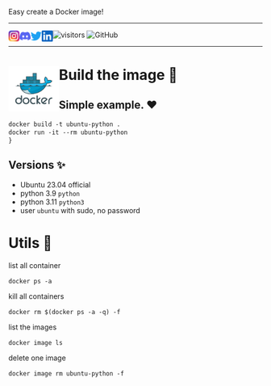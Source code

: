 Easy create a Docker image!

--- 

<a href="https://github.com/wiseupdata/dockerhub-ubuntu-python">
<img align="left" alt="Wise Up Data's Instagram" width="22px" src="https://raw.githubusercontent.com/wiseupdata/dockerhub-ubuntu-python/main/assets/instagram.png" />   
</a> 
<a href="https://github.com/wiseupdata/dockerhub-ubuntu-python">
  <img align="left" alt="wise Up Data's Discord" width="22px" src="https://raw.githubusercontent.com/wiseupdata/dockerhub-ubuntu-python/main/assets/discord.svg" />
</a>
<a href="https://github.com/wiseupdata/dockerhub-ubuntu-python">
  <img align="left" alt="wise Up Data | Twitter" width="22px" src="https://raw.githubusercontent.com/wiseupdata/dockerhub-ubuntu-python/main/assets/twitter.svg" />
</a>
<a href="https://github.com/wiseupdata/dockerhub-ubuntu-python">
  <img align="left" alt="wise Up Data's LinkedIN" width="22px" src="https://raw.githubusercontent.com/wiseupdata/dockerhub-ubuntu-python/455a58006b57efa411480238aa59fc3ebfb3ead6/assets/linkedin.svg" />
</a>

![visitors](https://visitor-badge.glitch.me/badge?page_id=wiseupdata.dockerhub-ubuntu-python&left_color=green&right_color=black)
![GitHub](https://img.shields.io/github/license/wiseupdata/dockerhub-ubuntu-python)

---

<h1>
<img align="left" alt="Docker image" src="https://raw.githubusercontent.com/wiseupdata/dockerhub-ubuntu-python/main/assets/docker.png" width="100" />

Build the image 🚀️

</h1>

## Simple example. ❤️
```
docker build -t ubuntu-python .
docker run -it --rm ubuntu-python
}
```

## Versions ✨️

- Ubuntu 23.04 official 
- python 3.9  `python`
- python 3.11  `python3`
- user `ubuntu` with sudo, no password


# Utils  🚀️

list all container
```
docker ps -a
```

kill all containers
```
docker rm $(docker ps -a -q) -f
```

list the images 
```
docker image ls
```

delete one image
```
docker image rm ubuntu-python -f
```